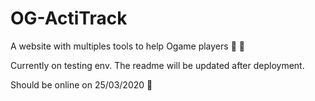 # OG-ActiTrack

A website with multiples tools to help Ogame players :robot: :milky_way:

Currently on testing env. The readme will be updated after deployment.



Should be online on 25/03/2020 :rocket:

